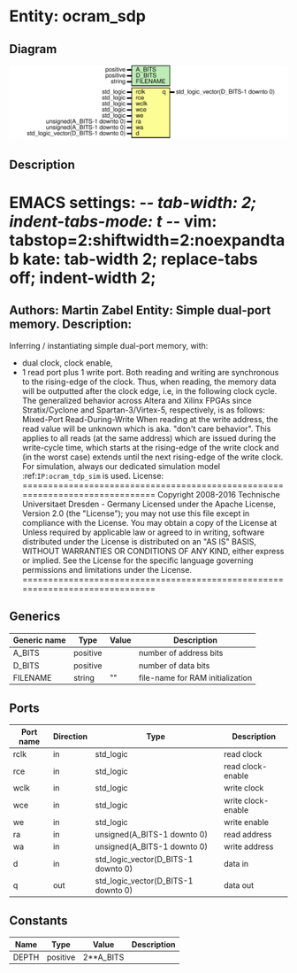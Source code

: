 # Entity: ocram_sdp
## Diagram
![Diagram](ocram_sdp.svg "Diagram")
## Description
EMACS settings: -*-  tab-width: 2; indent-tabs-mode: t -*-
vim: tabstop=2:shiftwidth=2:noexpandtab
kate: tab-width 2; replace-tabs off; indent-width 2;
=============================================================================
Authors:				 	Martin Zabel
Entity:				 	Simple dual-port memory.
Description:
-------------------------------------
Inferring / instantiating simple dual-port memory, with:
* dual clock, clock enable,
* 1 read port plus 1 write port.
Both reading and writing are synchronous to the rising-edge of the clock.
Thus, when reading, the memory data will be outputted after the
clock edge, i.e, in the following clock cycle.
The generalized behavior across Altera and Xilinx FPGAs since
Stratix/Cyclone and Spartan-3/Virtex-5, respectively, is as follows:
Mixed-Port Read-During-Write
  When reading at the write address, the read value will be unknown which is
  aka. "don't care behavior". This applies to all reads (at the same
  address) which are issued during the write-cycle time, which starts at the
  rising-edge of the write clock and (in the worst case) extends until the
  next rising-edge of the write clock.
For simulation, always our dedicated simulation model :ref:`IP:ocram_tdp_sim`
is used.
License:
=============================================================================
Copyright 2008-2016 Technische Universitaet Dresden - Germany
Licensed under the Apache License, Version 2.0 (the "License");
you may not use this file except in compliance with the License.
You may obtain a copy of the License at
Unless required by applicable law or agreed to in writing, software
distributed under the License is distributed on an "AS IS" BASIS,
WITHOUT WARRANTIES OR CONDITIONS OF ANY KIND, either express or implied.
See the License for the specific language governing permissions and
limitations under the License.
=============================================================================
## Generics
| Generic name | Type     | Value | Description                      |
| ------------ | -------- | ----- | -------------------------------- |
| A_BITS       | positive |       | number of address bits           |
| D_BITS       | positive |       | number of data bits              |
| FILENAME     | string   | ""    | file-name for RAM initialization |
## Ports
| Port name | Direction | Type                                | Description        |
| --------- | --------- | ----------------------------------- | ------------------ |
| rclk      | in        | std_logic                           | read clock         |
| rce       | in        | std_logic                           | read clock-enable  |
| wclk      | in        | std_logic                           | write clock        |
| wce       | in        | std_logic                           | write clock-enable |
| we        | in        | std_logic                           | write enable       |
| ra        | in        | unsigned(A_BITS-1 downto 0)         | read address       |
| wa        | in        | unsigned(A_BITS-1 downto 0)         | write address      |
| d         | in        | std_logic_vector(D_BITS-1 downto 0) | data in            |
| q         | out       | std_logic_vector(D_BITS-1 downto 0) | data out           |
## Constants
| Name  | Type     | Value      | Description |
| ----- | -------- | ---------- | ----------- |
| DEPTH | positive |  2**A_BITS |             |
